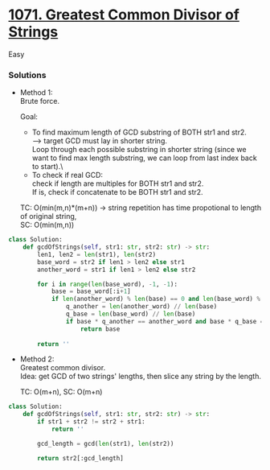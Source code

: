 # [1071. Greatest Common Divisor of Strings](https://leetcode.com/problems/greatest-common-divisor-of-strings/description/?envType=study-plan-v2&envId=leetcode-75)

Easy

### Solutions

- Method 1:\
  Brute force.
  
  Goal:
  - To find maximum length of GCD substring of BOTH str1 and str2.\
    --> target GCD must lay in shorter string.\
  Loop through each possible substring in shorter string (since we want to find max length substring, we can loop from last index back to start).\
  - To check if real GCD:\
    check if length are multiples for BOTH str1 and str2.\
    If is, check if concatenate to be BOTH str1 and str2.

  TC: O(min(m,n)*(m+n))  ->  string repetition has time propotional to length of original string, \
  SC: O(min(m,n))

```python
class Solution:
    def gcdOfStrings(self, str1: str, str2: str) -> str:
        len1, len2 = len(str1), len(str2)
        base_word = str2 if len1 > len2 else str1
        another_word = str1 if len1 > len2 else str2

        for i in range(len(base_word), -1, -1):
            base = base_word[:i+1]
            if len(another_word) % len(base) == 0 and len(base_word) % len(base) == 0:
                q_another = len(another_word) // len(base)
                q_base = len(base_word) // len(base)
                if base * q_another == another_word and base * q_base == base_word:
                    return base
        
        return ''
```

- Method 2:\
  Greatest common divisor.\
  Idea: get GCD of two strings' lengths, then slice any string by the length.

  TC: O(m+n), SC: O(m+n)
```python
class Solution:
    def gcdOfStrings(self, str1: str, str2: str) -> str:
        if str1 + str2 != str2 + str1:
            return ''

        gcd_length = gcd(len(str1), len(str2))

        return str2[:gcd_length]
```
